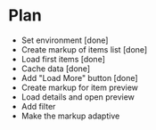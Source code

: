 # Plan

* Set environment [done]
* Create markup of items list [done]
* Load first items [done]
* Cache data [done]
* Add "Load More" button [done]
* Create markup for item preview
* Load details and open preview
* Add filter
* Make the markup adaptive

